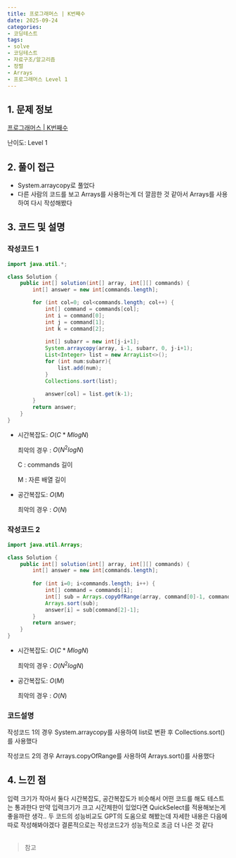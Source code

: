 ```yaml
---
title: 프로그래머스 | K번째수
date: 2025-09-24
categories:
- 코딩테스트
tags:
- solve
- 코딩테스트
- 자료구조/알고리즘
- 정렬
- Arrays
- 프로그래머스 Level 1
---
```



## 1. 문제 정보

[프로그래머스 | K번째수](https://school.programmers.co.kr/learn/courses/30/lessons/42748?language=java)

난이도: Level 1

## 2. 풀이 접근

- System.arraycopy로 풀었다
- 다른 사람의 코드를 보고 Arrays를 사용하는게 더 깔끔한 것 같아서 Arrays를 사용하여 다시 작성해봤다


## 3. 코드 및 설명
###  작성코드 1
```java
import java.util.*;

class Solution {
    public int[] solution(int[] array, int[][] commands) {
        int[] answer = new int[commands.length];

        for (int col=0; col<commands.length; col++) {
            int[] command = commands[col];
            int i = command[0];
            int j = command[1];
            int k = command[2];
            
            int[] subarr = new int[j-i+1];
            System.arraycopy(array, i-1, subarr, 0, j-i+1);
            List<Integer> list = new ArrayList<>();
            for (int num:subarr){
                list.add(num);
            }
            Collections.sort(list);
            
            answer[col] = list.get(k-1);
        }
        return answer;
    }
}
```

- 시간복잡도: $O(C*MlogN)$ 
    
    최악의 경우 : $O(N^2logN)$ 

    C : commands 길이

    M : 자른 배열 길이


- 공간복잡도: $O(M)$

    최악의 경우 : $O(N)$


### 작성코드 2

```java
import java.util.Arrays;

class Solution {
    public int[] solution(int[] array, int[][] commands) {
        int[] answer = new int[commands.length];
        
        for (int i=0; i<commands.length; i++) {
            int[] command = commands[i];
            int[] sub = Arrays.copyOfRange(array, command[0]-1, command[1]);
            Arrays.sort(sub);
            answer[i] = sub[command[2]-1];
        }
        return answer;
    }
}
```

- 시간복잡도: $O(C*MlogN)$ 

    최악의 경우 : $O(N^2logN)$ 

- 공간복잡도: $O(M)$

    최악의 경우 : $O(N)$

### 코드설명
작성코드 1의 경우 System.arraycopy를 사용하여 list로 변환 후 Collections.sort()를 사용했다

작성코드 2의 경우 Arrays.copyOfRange를 사용하여 Arrays.sort()를 사용했다

## 4. 느낀 점
입력 크기가 작아서 둘다 시간복잡도, 공간복잡도가 비슷해서 어떤 코드를 해도 테스트는 통과한다
만약 입력크기가 크고 시간제한이 있었다면 QuickSelect를 적용해보는게 좋을까란 생각..
두 코드의 성능비교도 GPT의 도움으로 해봤는데 자세한 내용은 다음에 따로 작성해봐야겠다
결론적으로는 작성코드2가 성능적으로 조금 더 나은 것 같다
<br>
<br>

> 참고
> 